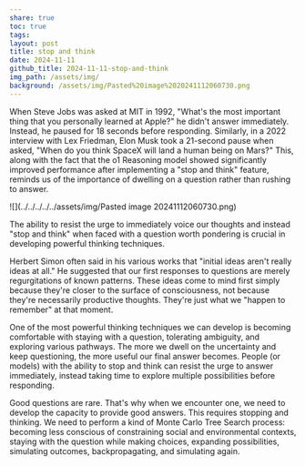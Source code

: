```yaml
---
share: true
toc: true
tags: 
layout: post
title: stop and think
date: 2024-11-11
github_title: 2024-11-11-stop-and-think
img_path: /assets/img/
background: /assets/img/Pasted%20image%2020241112060730.png
---
```

When Steve Jobs was asked at MIT in 1992, "What's the most important thing that you personally learned at Apple?" he didn't answer immediately. Instead, he paused for 18 seconds before responding. Similarly, in a 2022 interview with Lex Friedman, Elon Musk took a 21-second pause when asked, "When do you think SpaceX will land a human being on Mars?" This, along with the fact that the o1 Reasoning model showed significantly improved performance after implementing a "stop and think" feature, reminds us of the importance of dwelling on a question rather than rushing to answer.

![](../../../../../assets/img/Pasted image 20241112060730.png)

The ability to resist the urge to immediately voice our thoughts and instead "stop and think" when faced with a question worth pondering is crucial in developing powerful thinking techniques.

Herbert Simon often said in his various works that "initial ideas aren't really ideas at all." He suggested that our first responses to questions are merely regurgitations of known patterns. These ideas come to mind first simply because they're closer to the surface of consciousness, not because they're necessarily productive thoughts. They're just what we "happen to remember" at that moment.

One of the most powerful thinking techniques we can develop is becoming comfortable with staying with a question, tolerating ambiguity, and exploring various pathways. The more we dwell on the uncertainty and keep questioning, the more useful our final answer becomes. People (or models) with the ability to stop and think can resist the urge to answer immediately, instead taking time to explore multiple possibilities before responding.

Good questions are rare. That's why when we encounter one, we need to develop the capacity to provide good answers. This requires stopping and thinking. We need to perform a kind of Monte Carlo Tree Search process: becoming less conscious of constraining social and environmental contexts, staying with the question while making choices, expanding possibilities, simulating outcomes, backpropagating, and simulating again.

